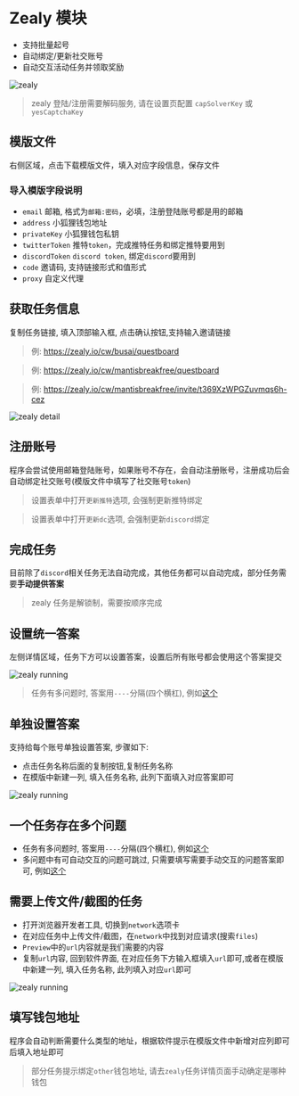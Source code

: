 # Zealy 模块

- 支持批量起号
- 自动绑定/更新社交账号
- 自动交互活动任务并领取奖励

![zealy](/zealy/overview.png)

> zealy 登陆/注册需要解码服务, 请在设置页配置 `capSolverKey` 或 `yesCaptchaKey`

## 模版文件

右侧区域，点击下载模版文件，填入对应字段信息，保存文件

### 导入模版字段说明

- `email` 邮箱, 格式为`邮箱:密码`，必填，注册登陆账号都是用的邮箱
- `address` 小狐狸钱包地址
- `privateKey` 小狐狸钱包私钥
- `twitterToken` 推特`token`，完成推特任务和绑定推特要用到
- `discordToken` `discord token`, 绑定`discord`要用到
- `code` 邀请码, 支持链接形式和值形式
- `proxy` 自定义代理

## 获取任务信息

复制任务链接, 填入顶部输入框, 点击确认按钮,支持输入邀请链接

> 例: https://zealy.io/cw/busai/questboard

> 例: https://zealy.io/cw/mantisbreakfree/questboard

> 例: https://zealy.io/cw/mantisbreakfree/invite/t369XzWPGZuvmqs6h-cez

![zealy detail](/zealy/detail.png)

## 注册账号

程序会尝试使用邮箱登陆账号，如果账号不存在，会自动注册账号，注册成功后会自动绑定社交账号(模版文件中填写了社交账号`token`)

> 设置表单中打开`更新推特`选项, 会强制更新推特绑定

> 设置表单中打开`更新dc`选项, 会强制更新`discord`绑定

## 完成任务

目前除了`discord`相关任务无法自动完成，其他任务都可以自动完成，部分任务需要**手动提供答案**

> zealy 任务是解锁制，需要按顺序完成

## 设置统一答案

左侧详情区域，任务下方可以设置答案，设置后所有账号都会使用这个答案提交

![zealy running](/zealy/custom_anwser.png)

> 任务有多问题时, 答案用`----`分隔(四个横杠), 例如[这个](https://zealy.io/cw/bevm/questboard/5d1f037c-df13-4bfe-93c2-b765f164a33d/00c4ded6-8a92-4c86-a0cb-17d799e554a3)

## 单独设置答案

支持给每个账号单独设置答案, 步骤如下:

- 点击任务名称后面的复制按钮,复制任务名称
- 在模版中新建一列, 填入任务名称, 此列下面填入对应答案即可

![zealy running](/zealy/custom_anwser2.png)

## 一个任务存在多个问题

- 任务有多问题时, 答案用`----`分隔(四个横杠), 例如[这个](https://zealy.io/cw/bevm/questboard/5d1f037c-df13-4bfe-93c2-b765f164a33d/00c4ded6-8a92-4c86-a0cb-17d799e554a3)
- 多问题中有可自动交互的问题可跳过, 只需要填写需要手动交互的问题答案即可, 例如[这个](https://zealy.io/cw/bevm/questboard/5d1f037c-df13-4bfe-93c2-b765f164a33d/08914226-4900-43f1-bfcf-1b7b52afd391)

## 需要上传文件/截图的任务

- 打开浏览器开发者工具, 切换到`network`选项卡
- 在对应任务中上传文件/截图，在`network`中找到对应请求(搜索`files`)
- `Preview`中的`url`内容就是我们需要的内容
- 复制`url`内容, 回到软件界面, 在对应任务下方输入框填入`url`即可,或者在模版中新建一列, 填入任务名称, 此列填入对应`url`即可

![zealy running](/zealy/file.jpg)

## 填写钱包地址

程序会自动判断需要什么类型的地址，根据软件提示在模版文件中新增对应列即可后填入地址即可

> 部分任务提示绑定`other`钱包地址, 请去`zealy`任务详情页面手动确定是哪种钱包
